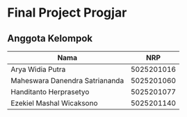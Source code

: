 # Final Project Progjar
## Anggota Kelompok
Nama | NRP
---------- | ----------
Arya Widia Putra | 5025201016
Maheswara Danendra Satriananda | 5025201060
Handitanto Herprasetyo | 5025201077
Ezekiel Mashal Wicaksono | 5025201140
